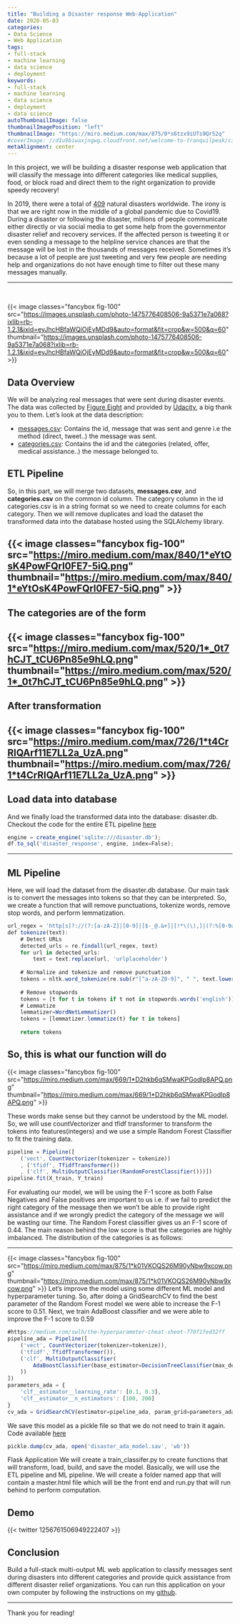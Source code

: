 ```yaml
---
title: "Building a Disaster response Web-Application"
date: 2020-05-03
categories:
- Data Science
- Web Application
tags:
- full-stack
- machine learning
- data science
- deployment
keywords:
- full-stack
- machine learning
- data science
- deployment
- data science
autoThumbnailImage: false
thumbnailImagePosition: "left"
thumbnailImage: "https://miro.medium.com/max/875/0*s6tzx9iUTs9Qr52q"
#coverImage: //d1u9biwaxjngwg.cloudfront.net/welcome-to-tranquilpeak/city.jpg
metaAlignment: center
---
```

In this project, we will be building a disaster response web application that will classify the message into different categories like medical supplies, food, or block road and direct them to the right organization to provide speedy recovery!

<!--more-->
<!--![Tranquilpeak](/img/showcase.png)
#Tranquilpeak is a gorgeous responsive theme for Hugo blog framework. It has many features and integrated services to improve user experience.-->
In 2019, there were a total of [409](https://www.statista.com/statistics/510959/number-of-natural-disasters-events-globally/) natural disasters worldwide. The irony is that we are right now in the middle of a global pandemic due to Covid19.  During a disaster or following the disaster, millions of people communicate either directly or via social media to get some help from the governmentor disaster relief and recovery services. If the affected person is tweeting it or even sending a message to the helpline service chances are that the message will be lost in the thousands of messages received. Sometimes it’s because a lot of people are just tweeting and very few people are needing help and organizations do not have enough time to filter out these many messages manually.
<!-- toc -->
---

<!--# Tranquilpeak-->

<!--[![Join the chat at https://gitter.im/LouisBarranqueiro/hexo-theme-tranquilpeak](https://badges.gitter.im/Join%20Chat.svg)](http s://gitter.im/LouisBarranqueiro/hexo-theme-tranquilpeak?utm_source=badge&utm_medium=badge&utm_campaign=pr-badge&utm_content=badge)-->

<!--A gorgeous responsive theme for Hugo blog framework

[![Tranquilpeak](/img/showcase.png)](https://tranquilpeak.kakawait.com)-->
<p></p>
<br>	


<!--[Unsplash](https://images.unsplash.com/photo-1475776408506-9a5371e7a068?ixlib=rb-1.2.1&ixid=eyJhcHBfaWQiOjEyMDd9&auto=format&fit=crop&w=500&q=60)-->

{{< image classes="fancybox fig-100" src="https://images.unsplash.com/photo-1475776408506-9a5371e7a068?ixlib=rb-1.2.1&ixid=eyJhcHBfaWQiOjEyMDd9&auto=format&fit=crop&w=500&q=60" thumbnail="https://images.unsplash.com/photo-1475776408506-9a5371e7a068?ixlib=rb-1.2.1&ixid=eyJhcHBfaWQiOjEyMDd9&auto=format&fit=crop&w=500&q=60" >}}
## Data Overview

<!--**ATTENTION** during *alpha* or *beta* [versions](https://github.com/kakawait/hugo-tranquilpeak-theme/milestones) breaking changes are possible on config file.

You can track [breaking changes label](https://github.com/kakawait/hugo-tranquilpeak-theme/issues?q=is%3Aissue+is%3Aopen+label%3A%22breaking+changes%22).

How can I migrate my current version? Please read [CHANGELOG.md](https://github.com/kakawait/hugo-tranquilpeak-theme/blob/master/CHANGELOG.md).-->
We will be analyzing real messages that were sent during disaster events. The data was collected by [Figure Eight](https://appen.com/) and provided by [Udacity](https://classroom.udacity.com/courses/ud257), a big thank you to them. Let’s look at the data description:

<!--## Credits

*Hugo* version of Tranquilpeak is a based on original *Hexo* version https://github.com/LouisBarranqueiro/hexo-theme-tranquilpeak. This version is simply a port to *Hugo* static site generator.

Please all the credit should be attributed to [original *Hexo* version](https://github.com/LouisBarranqueiro/hexo-theme-tranquilpeak) and its author [Louis Barranqueiro](https://github.com/LouisBarranqueiro).

*Hugo* version keeps every `.js` and `.css` files untouched from original *Hexo* version in order to enjoy futur original *Hexo* version updates or features!-->
- [messages.csv](https://github.com/harshdarji23/Disaster-Response-WebApplication/blob/master/workspace/data/disaster_messages.csv): Contains the id, message that was sent and genre i.e the method (direct, tweet..) the message was sent.
- [categories.csv](https://github.com/harshdarji23/Disaster-Response-WebApplication/blob/master/workspace/data/disaster_categories.csv): Contains the id and the categories (related, offer, medical assistance..) the message belonged to.

## ETL Pipeline
So, in this part, we will merge two datasets, **messages.csv**, and **categories.csv** on the common id column. The category column in the id categories.csv is in a string format so we need to create columns for each category. Then we will remove duplicates and load the dataset the transformed data into the database hosted using the SQLAlchemy library.
<!--
- [General](#general)
- [Features](#features)
- [Quick start](#quick-start)
- [Demo](#demo)
- [Documentation](#documentation)
- [Contributing](#contributing)
- [Showcase](#showcase)
- [License](#license)-->
{{< image classes="fancybox fig-100" src="https://miro.medium.com/max/840/1*eYtOsK4PowFQrl0FE7-5iQ.png" thumbnail="https://miro.medium.com/max/840/1*eYtOsK4PowFQrl0FE7-5iQ.png" >}}
---
The categories are of the form
---
{{< image classes="fancybox fig-100" src="https://miro.medium.com/max/520/1*_0t7hCJT_tCU6Pn85e9hLQ.png" thumbnail="https://miro.medium.com/max/520/1*_0t7hCJT_tCU6Pn85e9hLQ.png" >}}
---
After transformation
---
{{< image classes="fancybox fig-100" src="https://miro.medium.com/max/726/1*t4CrRIQArf11E7LL2a_UzA.png" thumbnail="https://miro.medium.com/max/726/1*t4CrRIQArf11E7LL2a_UzA.png" >}}
---
Load data into database
---
And we finally load the transformed data into the database: disaster.db. <br>
Checkout the code for the entire ETL pipeline [here](https://github.com/harshdarji23/Disaster-Response-WebApplication/blob/master/Jupyter%20Notebooks/ETL%20Pipeline%20Preparation.ipynb)

```js
engine = create_engine('sqlite:///disaster.db');
df.to_sql('disaster_response', engine, index=False);
```
---
ML Pipeline
---
Here, we will load the dataset from the disaster.db database. Our main task is to convert the messages into tokens so that they can be interpreted. So, we create a function that will remove punctuations, tokenize words, remove stop words, and perform lemmatization.

```js
url_regex = 'http[s]?://(?:[a-zA-Z]|[0-9]|[$-_@.&+]|[!*\(\),]|(?:%[0-9a-fA-F][0-9a-fA-F]))+'
def tokenize(text):
    # Detect URLs
    detected_urls = re.findall(url_regex, text)
    for url in detected_urls:
        text = text.replace(url, 'urlplaceholder')
    
    # Normalize and tokenize and remove punctuation
    tokens = nltk.word_tokenize(re.sub(r"[^a-zA-Z0-9]", " ", text.lower()))
    
    # Remove stopwords
    tokens = [t for t in tokens if t not in stopwords.words('english')]
    # Lemmatize
    lemmatizer=WordNetLemmatizer()
    tokens = [lemmatizer.lemmatize(t) for t in tokens]
    
    return tokens
```

So, this is what our function will do
---
{{< image classes="fancybox fig-100" src="https://miro.medium.com/max/669/1*D2hkb6qSMwaKPGodlp8APQ.png" thumbnail="https://miro.medium.com/max/669/1*D2hkb6qSMwaKPGodlp8APQ.png" >}}

These words make sense but they cannot be understood by the ML model. So, we will use countVectorizer and tfidf transformer to transform the tokens into features(integers) and we use a simple Random Forest Classifier to fit the training data.
```js
pipeline = Pipeline([
    ('vect', CountVectorizer(tokenizer = tokenize))
    , ('tfidf', TfidfTransformer())
    , ('clf', MultiOutputClassifier(RandomForestClassifier()))])
pipeline.fit(X_train, Y_train)
```

For evaluating our model, we will be using the F-1 score as both False Negatives and False positives are important to us i.e. if we fail to predict the right category of the message then we won’t be able to provide right assistance and if we wrongly predict the category of the message we will be wasting our time.
The Random Forest classifier gives us an F-1 score of 0.44. The main reason behind the low score is that the categories are highly imbalanced. The distribution of the categories is as follows:

---
{{< image classes="fancybox fig-100" src="https://miro.medium.com/max/875/1*k01VKOQS26M90yNbw9xcow.png" thumbnail="https://miro.medium.com/max/875/1*k01VKOQS26M90yNbw9xcow.png" >}}
Let’s improve the model using some different ML model and hyperparameter tuning. So, after doing a GridSearchCV to find the best parameter of the Random Forest model we were able to increase the F-1 score to 0.51. Next, we train AdaBoost classifier and we were able to improve the F-1 score to 0.59

```js
#https://medium.com/swlh/the-hyperparameter-cheat-sheet-770f1fed32ff
pipeline_ada = Pipeline([
    ('vect', CountVectorizer(tokenizer=tokenize)),
    ('tfidf', TfidfTransformer()),
    ('clf', MultiOutputClassifier(
        AdaBoostClassifier(base_estimator=DecisionTreeClassifier(max_depth=1, class_weight='balanced'))
    ))
])
parameters_ada = {
    'clf__estimator__learning_rate': [0.1, 0.3],
    'clf__estimator__n_estimators': [100, 200]
}
cv_ada = GridSearchCV(estimator=pipeline_ada, param_grid=parameters_ada, cv=3, scoring='f1_weighted', verbose=3)
```

We save this model as a pickle file so that we do not need to train it again. Code available [here](https://github.com/harshdarji23/Disaster-Response-WebApplication/blob/master/Jupyter%20Notebooks/ML%20Pipeline%20Preparation.ipynb)

```js
pickle.dump(cv_ada, open('disaster_ada_model.sav', 'wb'))
```

Flask Application
We will create a train_classifer.py to create functions that will transform, load, build, and save the model. Basically, we will use the ETL pipeline and ML pipeline. We will create a folder named app that will contain a master.html file which will be the front end and run.py that will run behind to perform computation.

## Demo


{{< twitter 1256761506949222407 >}}



## Conclusion
Build a full-stack multi-output ML web application to classify messages sent during disasters into different categories and provide quick assistance from different disaster relief organizations. You can run this application on your own computer by following the instructions on my [github](https://github.com/harshdarji23/Disaster-Response-WebApplication).


---
Thank you for reading!
<!--## General

- **Authors**: [Louis Barranqueiro (LouisBarranqueiro)](https://github.com/LouisBarranqueiro) and [Thibaud Leprêtre (kakawait)](https://github.com/kakawait)
- **Version**: 0.4.8-BETA (based on Hexo version 1.10.0)
- **Compatibility**: Hugo v0.53

## Features

**General features:**

- Fully responsive
- Optimized for tablets & mobiles
- Configurable menu of the sidebar
- Pages to filter tags, categories and archives
- Background cover image
- Beautiful about page
- Support Open Graph protocol
- Easily customizable (fonts, colors, layout elements, code coloration, etc..)
- Documentations
- Support internationalization (i18)

**Posts features:**

- Thumbnail image
- Cover image
- Responsive videos & images
- Sharing options
- Navigation menu
- GitHub theme for code highlighting (customizable)
- Image gallery
- Tags for images (FancyBox), wide images, tabbed code blocks, highlighted text, alerts
- Table of contents

**Integrated services:**

- Disqus
- Google analytics
- Gravatar
- Facebook Insights

### Missing features from original *Hexo* version

- [ ] Baidu analytics
- [ ] Algolia (https://github.com/kakawait/hugo-tranquilpeak-theme/issues/8)
- [ ] Pagination custumization `tagPagination`, `categoryPagination` and `archivePagination` (https://github.com/kakawait/hugo-tranquilpeak-theme/issues/17)

**ATTENTION** following features will not be possible due to *Hugo* limitations

- Archives pages by years `/archives/2015`
- Archives pages by month `/archives/2015/01`

## Quick start

**Please read [user documentation](https://github.com/kakawait/hugo-tranquilpeak-theme/blob/master/docs/user.md), it's short and useful to discover all features and possibilities of the theme, especially the  [writing posts](https://github.com/kakawait/hugo-tranquilpeak-theme/blob/master/docs/user.md#writing-posts) section**

### For people who want to use the original version of Tranquilpeak without modifications (users)

Go to the directory where you have your Hugo site and run:

```shell
mkdir themes
cd themes
git clone https://github.com/kakawait/hugo-tranquilpeak-theme.git
```

After installing the Tranquilpeak theme successfully, we recommend you to take a look at the [exampleSite](exampleSite) directory. You will find a working Hugo site configured with the Tranquilpeak theme that you can use as a starting point for your site.

First, let's take a look at the [config.toml](exampleSite/config.tom). It will be useful to learn how to customize your site. Feel free to play around with the settings.

More information on [user documentation](https://github.com/kakawait/hugo-tranquilpeak-theme/blob/master/docs/user.md) to install and configure the theme

### For people who want to create their own version of tranquilpeak (developers)

1. Run `git clone https://github.com/kakawait/hugo-tranquilpeak-theme.git`
2. Follow [developer documentation](https://github.com/kakawait/hugo-tranquilpeak-theme/blob/master/docs/developer.md) to edit and build the theme

## Demo

Check out Tranquilpeak theme in live : [hugo-tranquilpeak-theme demo](https://tranquilpeak.kakawait.com)

## Showcase

Checkout showcase https://github.com/kakawait/hugo-tranquilpeak-theme/wiki/Showcase

### How can I add my site to the showcase

**Click [here](https://github.com/kakawait/hugo-tranquilpeak-theme/issues/new?title=Add%20my%20blog%20into%20the%20showcase&body=Hey,%20add%20my%20blog%20into%20the%20showcase:) to add your blog into the showcase.**

Please fill the following information:

1. public url
2. name (optional)
3. description (optional)

## Documentation

If it's your first time using Hugo, please check [Hugo official documentation](https://gohugo.io/overview/introduction/)

### For users

To install and configure the theme, consult the following documentation : [user documentation](https://github.com/kakawait/hugo-tranquilpeak-theme/blob/master/docs/user.md)

### For developers

To understand the code, the workflow and edit the theme, consult the following documentation : [developer documentation](https://github.com/kakawait/hugo-tranquilpeak-theme/blob/master/docs/developer.md)

## Contributing

All kinds of contributions (enhancements, new features, documentation & code improvements, issues & bugs reporting) are welcome.

As explained on [Credits](#credits):

> *Hugo* version keeps every `.js` and `.css` files untouched from original *Hexo* version in order to enjoy futur original *Hexo* version updates or features!

That mean I would keep a stronge dependency with original *Hexo* theme. Thus if you want to suggest any modifications on `.css` or `.js` files **I will submit those changes to original *Hexo* theme** (except if it's really specific to *Hugo* bugs that is not present on *Hexo*).

## License

hugo-tranquilpeak-theme is released under the terms of the [GNU General Public License v3.0](https://github.com/kakawait/hugo-tranquilpeak-theme/blob/master/LICENSE).-->


